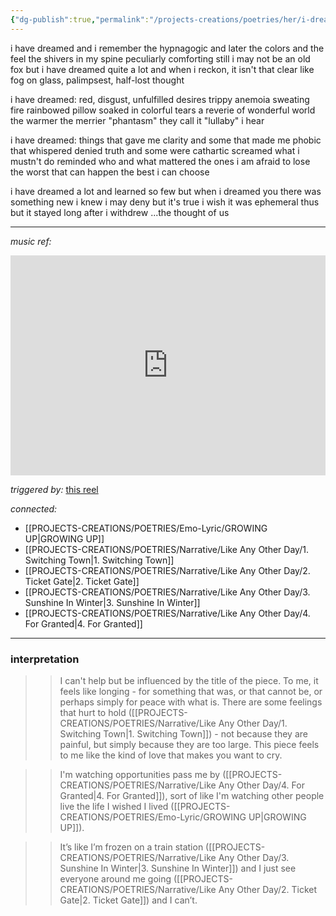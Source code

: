 ```yaml
---
{"dg-publish":true,"permalink":"/projects-creations/poetries/her/i-dreamed/","created":"2025-05-31T19:50:02.136+05:30","updated":"2025-05-31T20:28:59.347+05:30"}
---
```


i have dreamed and i remember
the hypnagogic and later
the colors and the feel
the shivers in my spine
peculiarly comforting still
i may not be an old fox
but i have dreamed quite a lot
and when i reckon, it isn't that clear
like fog on glass, palimpsest, half-lost thought

i have dreamed:
red, disgust, unfulfilled desires
trippy anemoia
sweating fire
rainbowed pillow 
soaked in colorful tears
a reverie of wonderful world
the warmer the merrier
"phantasm" they call it
"lullaby" i hear

i have dreamed:
things that gave me clarity
and some that made me phobic
that whispered denied truth
and some were cathartic
screamed what i mustn't do
reminded who and what mattered
the ones i am afraid to lose
the worst that can happen
the best i can choose

i have dreamed a lot
and learned so few
but when i dreamed you
there was something new i knew 
i may deny but it's true
i wish it was ephemeral thus
but it stayed long after i withdrew
...the thought of us


---

*music ref:*
<iframe width="100%" height="352" src="https://www.youtube.com/embed/j-P7YykaZcg" title="The Thought Of Us" frameborder="0" allow="accelerometer; autoplay; clipboard-write; encrypted-media; gyroscope; picture-in-picture; web-share" referrerpolicy="strict-origin-when-cross-origin" allowfullscreen></iframe>

*triggered by:* [this reel](https://www.instagram.com/reel/DKSrRWEsTnw/?utm_source=ig_web_copy_link&igsh=MzRlODBiNWFlZA==)

*connected:* 
- [[PROJECTS-CREATIONS/POETRIES/Emo-Lyric/GROWING UP\|GROWING UP]]
- [[PROJECTS-CREATIONS/POETRIES/Narrative/Like Any Other Day/1. Switching Town\|1. Switching Town]]
- [[PROJECTS-CREATIONS/POETRIES/Narrative/Like Any Other Day/2. Ticket Gate\|2. Ticket Gate]]
- [[PROJECTS-CREATIONS/POETRIES/Narrative/Like Any Other Day/3. Sunshine In Winter\|3. Sunshine In Winter]]
- [[PROJECTS-CREATIONS/POETRIES/Narrative/Like Any Other Day/4. For Granted\|4. For Granted]]

---

### interpretation 

>> I can't help but be influenced by the title of the piece. To me, it feels like longing - for something that was, or that cannot be, or perhaps simply for peace with what is. There are some feelings that hurt to hold ([[PROJECTS-CREATIONS/POETRIES/Narrative/Like Any Other Day/1. Switching Town\|1. Switching Town]]) - not because they are painful, but simply because they are too large. This piece feels to me like the kind of love that makes you want to cry.

>> I'm watching opportunities pass me by ([[PROJECTS-CREATIONS/POETRIES/Narrative/Like Any Other Day/4. For Granted\|4. For Granted]]), sort of like I'm watching other people live the life I wished I lived ([[PROJECTS-CREATIONS/POETRIES/Emo-Lyric/GROWING UP\|GROWING UP]]).

>> It’s like I’m frozen on a train station ([[PROJECTS-CREATIONS/POETRIES/Narrative/Like Any Other Day/3. Sunshine In Winter\|3. Sunshine In Winter]]) and I just see everyone around me going ([[PROJECTS-CREATIONS/POETRIES/Narrative/Like Any Other Day/2. Ticket Gate\|2. Ticket Gate]]) and I can’t.

